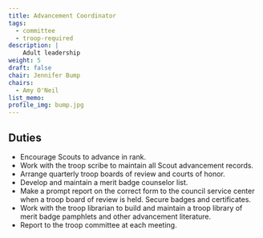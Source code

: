 ```yaml
---
title: Advancement Coordinator
tags:
  - committee
  - troop-required
description: |
    Adult leadership
weight: 5
draft: false
chair: Jennifer Bump
chairs:
  - Amy O'Neil
list_memo:
profile_img: bump.jpg
---
```


## Duties

- Encourage Scouts to advance in rank.
- Work with the troop scribe to maintain all Scout advancement records.
- Arrange quarterly troop boards of review and courts of honor.
- Develop and maintain a merit badge counselor list.
- Make a prompt report on the correct form to the council service center when a
troop board of review is held. Secure badges and certificates.
- Work with the troop librarian to build and maintain a troop library of merit badge
pamphlets and other advancement literature.
- Report to the troop committee at each meeting.